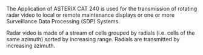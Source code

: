 <p>The Application of ASTERIX CAT 240 is used for the transmission of rotating radar video to local or remote maintenance displays or one or more Surveillance Data Processing (SDP) Systems.</p>
<p>Radar video is made of a stream of cells grouped by radials (i.e. cells of the same azimuth) sorted by increasing range. Radials are transmitted by increasing azimuth.</p>

